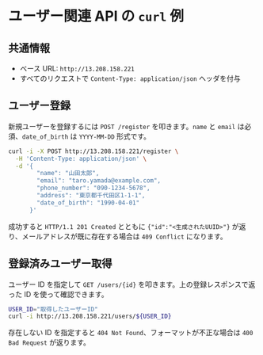 # ユーザー関連 API の `curl` 例

## 共通情報
- ベース URL: `http://13.208.158.221`
- すべてのリクエストで `Content-Type: application/json` ヘッダを付与

## ユーザー登録
新規ユーザーを登録するには `POST /register` を叩きます。`name` と `email` は必須、`date_of_birth` は `YYYY-MM-DD` 形式です。

```bash
curl -i -X POST http://13.208.158.221/register \
  -H 'Content-Type: application/json' \
  -d '{
        "name": "山田太郎",
        "email": "taro.yamada@example.com",
        "phone_number": "090-1234-5678",
        "address": "東京都千代田区1-1-1",
        "date_of_birth": "1990-04-01"
      }'
```

成功すると `HTTP/1.1 201 Created` とともに `{"id":"<生成されたUUID>"}` が返り、メールアドレスが既に存在する場合は `409 Conflict` になります。

## 登録済みユーザー取得
ユーザー ID を指定して `GET /users/{id}` を叩きます。上の登録レスポンスで返った ID を使って確認できます。

```bash
USER_ID="取得したユーザーID"
curl -i http://13.208.158.221/users/${USER_ID}
```

存在しない ID を指定すると `404 Not Found`、フォーマットが不正な場合は `400 Bad Request` が返ります。
